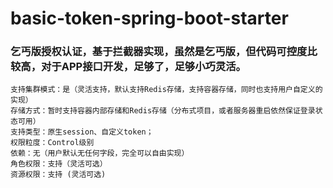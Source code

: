 # basic-token-spring-boot-starter

### 乞丐版授权认证，基于拦截器实现，虽然是乞丐版，但代码可控度比较高，对于APP接口开发，足够了，足够小巧灵活。

    支持集群模式：是（灵活支持，默认支持Redis存储，支持容器存储，同时也支持用户自定义的实现）
    存储方式：暂时支持容器内部存储和Redis存储（分布式项目，或者服务器重启依然保证登录状态可用）
    支持类型：原生session、自定义token；
    权限粒度：Control级别
    依赖：无（用户默认无任何字段，完全可以自由实现）
    角色权限：支持（灵活可选）
    资源权限：支持 (灵活可选)
